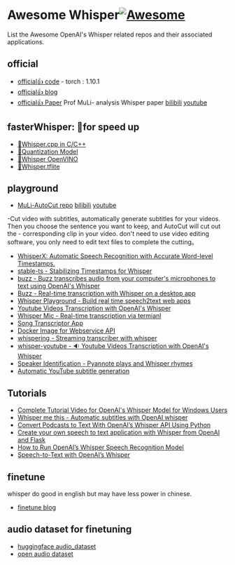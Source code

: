 # Awesome Whisper[![Awesome](https://awesome.re/badge.svg)](https://awesome.re)

List the Awesome OpenAI's Whisper related repos and their associated applications.

## official
* [official👍 code](https://github.com/openai/whisper) - torch : 1.10.1
* [official👍 blog](https://openai.com/blog/whisper/)
* [official👍 Paper](https://cdn.openai.com/papers/whisper.pdf)
Prof MuLi- analysis Whisper paper [bilibili](https://www.bilibili.com/video/BV1VG4y1t74x/?spm_id_from=333.999.0.0) [youtube](https://www.youtube.com/watch?v=3eXCJd32UnM&t=1419s)

## fasterWhisper: 🚀for speed up
* [🚀Whisper.cpp in C/C++](https://github.com/ggerganov/whisper.cpp)  
* [🚀Quantization Model](https://github.com/MiscellaneousStuff/openai-whisper-cpu)
* [🚀Whisper OpenVINO](https://github.com/zhuzilin/whisper-openvino)
* [🚀Whisper.tflite](https://github.com/usefulsensors/openai-whisper)

## playground
* [MuLi-AutoCut repo](https://github.com/mli/autocut)     [bilibili](https://www.bilibili.com/video/BV1Pe4y1t7de/?spm_id_from=333.999.0.0)     [youtube](https://www.youtube.com/watch?v=PwVlvCPDnrI)

-Cut video with subtitles, automatically generate subtitles for your videos. Then you choose the sentence you want to keep, and AutoCut will cut out the - corresponding clip in your video. don't need to use video editing software, you only need to edit text files to complete the cutting。
* [WhisperX: Automatic Speech Recognition with Accurate Word-level Timestamps.](https://github.com/m-bain/whisperX)
* [stable-ts - Stabilizing Timestamps for Whisper](https://github.com/jianfch/stable-ts)
* [buzz - Buzz transcribes audio from your computer's microphones to text using OpenAI's Whisper](https://github.com/chidiwilliams/buzz)
* [Buzz - Real-time transcription with Whisper on a desktop app](https://github.com/chidiwilliams/buzz)
* [Whisper Playground - Build real time speech2text web apps](https://github.com/saharmor/whisper-playground) 
* [Youtube Videos Transcription with OpenAI's Whisper](https://github.com/ArthurFDLR/whisper-youtube) 
* [Whisper Mic - Real-time transcription via termianl](https://github.com/mallorbc/whisper_mic) 
* [Song Transcriptor App](https://github.com/BartekKrzepkowski/Song_Transcriptor_App) 
* [Docker Image for Webservice API](https://github.com/ahmetoner/whisper-asr-webservice) 
* [whispering - Streaming transcriber with whisper](https://github.com/shirayu/whispering)
* [whisper-youtube - 🔉 Youtube Videos Transcription with OpenAI's Whisper](https://github.com/ArthurFDLR/whisper-youtube)
* [Speaker Identification - Pyannote plays and Whisper rhymes](https://github.com/Majdoddin/nlp)
* [Automatic YouTube subtitle generation](https://github.com/m1guelpf/yt-whisper)


## Tutorials
* [Complete Tutorial Video for OpenAI's Whisper Model for Windows Users](https://www.youtube.com/watch?v=msj3wuYf3d8)  
* [Whisper me this - Automatic subtitles with OpenAI whisper](https://github.com/altryne/whisper-me-this/)  
* [Convert Podcasts to Text With OpenAI’s Whisper API Using Python](https://betterprogramming.pub/openais-whisper-tutorial-42140dd696ee)
* [Create your own speech to text application with Whisper from OpenAI and Flask](https://blog.paperspace.com/whisper-openai-flask-application-deployment/)
* [How to Run OpenAI’s Whisper Speech Recognition Model](https://www.assemblyai.com/blog/how-to-run-openais-whisper-speech-recognition-model/)
* [Speech-to-Text with OpenAI’s Whisper](https://towardsdatascience.com/speech-to-text-with-openais-whisper-53d5cea9005e)

## finetune
whisper do good in english but may have less power in chinese.
* [finetune blog](https://huggingface.co/blog/fine-tune-whisper)

## audio dataset for finetuning
* [huggingface audio_dataset](https://huggingface.co/docs/datasets/audio_dataset)
* [open audio dataset](https://www.openslr.org/resources.php)


